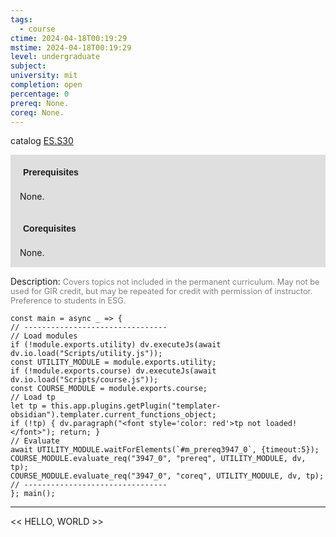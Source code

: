 ```yaml
---
tags:
  - course
ctime: 2024-04-18T00:19:29
mstime: 2024-04-18T00:19:29
level: undergraduate
subject: 
university: mit
completion: open
percentage: 0
prereq: None.
coreq: None.
---
```


catalog [ES.S30](http://student.mit.edu/catalog/mESa.html#ES.S30)

<span style="display: block; padding: 15px; background-color: rgb(100, 100, 100, 0.2);"><font id="m_prereq3947_0" style="display: block; font-family: Arial, sans-serif; font-weight: bold; padding: 5px">Prerequisites</font><br><span id="prereq3947_0">None.</span></span>
<span style="display: block; padding: 15px; background-color: rgb(100, 100, 100, 0.2);"><font id="m_coreq3947_0" style="display: block; font-family: Arial, sans-serif; font-weight: bold; padding: 5px">Corequisites</font><br><span id="coreq3947_0">None.</span></span>

<font style="">Description:</font>
<font style="color: grey; font-size: 0.8rem;">Covers topics not included in the permanent curriculum. May not be used for GIR credit, but may be repeated for credit with permission of instructor. Preference to students in ESG.</font>

```dataviewjs
const main = async _ => {
// --------------------------------
// Load modules
if (!module.exports.utility) dv.executeJs(await dv.io.load("Scripts/utility.js"));
const UTILITY_MODULE = module.exports.utility;
if (!module.exports.course) dv.executeJs(await dv.io.load("Scripts/course.js"));
const COURSE_MODULE = module.exports.course;
// Load tp
let tp = this.app.plugins.getPlugin("templater-obsidian").templater.current_functions_object;
if (!tp) { dv.paragraph("<font style='color: red'>tp not loaded!</font>"); return; }
// Evaluate
await UTILITY_MODULE.waitForElements(`#m_prereq3947_0`, {timeout:5});
COURSE_MODULE.evaluate_req("3947_0", "prereq", UTILITY_MODULE, dv, tp);
COURSE_MODULE.evaluate_req("3947_0", "coreq", UTILITY_MODULE, dv, tp);
// --------------------------------
}; main();
```

---

<< HELLO, WORLD >>
